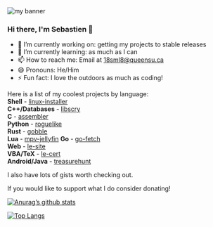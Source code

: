 <img src="https://user-images.githubusercontent.com/60635017/129642869-8c68ccfe-555f-425f-bea0-438e5a47c949.png" alt="my banner">

### Hi there, I'm Sebastien 👋

- 🔭 I’m currently working on: getting my projects to stable releases
- 🌱 I’m currently learning: as much as I can
- 📫 How to reach me: Email at 18sml8@queensu.ca
- 😄 Pronouns: He/Him
- ⚡ Fun fact: I love the outdoors as much as coding!

Here is a list of my coolest projects by language:  
**Shell** - [linux-installer](https://github.com/EmperorPenguin18/linux-installer)  
**C++/Databases** - [libscry](https://github.com/EmperorPenguin18/libscry)  
**C** - [assembler](https://github.com/EmperorPenguin18/assembler)  
**Python** - [roguelike](https://github.com/EmperorPenguin18/roguelike)  
**Rust** - [gobble](https://github.com/EmperorPenguin18/gobble)  
**Lua** - [mpv-jellyfin](https://github.com/EmperorPenguin18/mpv-jellyfin)
**Go** - [go-fetch](https://github.com/EmperorPenguin18/go-fetch)  
**Web** - [le-site](https://github.com/EmperorPenguin18/le-site)  
**VBA/TeX** - [le-cert](https://github.com/EmperorPenguin18/le-cert)  
**Android/Java** - [treasurehunt](https://github.com/EmperorPenguin18/treasurehunt)  

I also have lots of gists worth checking out.

If you would like to support what I do consider donating!

[![Anurag’s github stats](https://github-readme-stats.vercel.app/api?username=EmperorPenguin18)](https://github.com/EmperorPenguin18)

[![Top Langs](https://github-readme-stats.vercel.app/api/top-langs/?username=EmperorPenguin18&layout=compact)](https://github.com/EmperorPenguin18)
